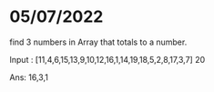 # 05/07/2022

find 3 numbers in Array that totals to a number. 


Input :
[11,4,6,15,13,9,10,12,16,1,14,19,18,5,2,8,17,3,7]
20

Ans: 16,3,1
